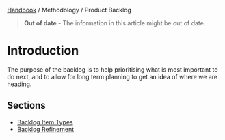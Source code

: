 [Handbook](../../../README.md) / Methodology / Product Backlog

> **Out of date** - The information in this article might be out of date.

# Introduction

The purpose of the backlog is to help prioritising what is most important to do next, and to allow for long term planning to get an idea of where we are heading.

## Sections

- [Backlog Item Types](backlog-item-types.md)
- [Backlog Refinement](backlog-refinement.md)